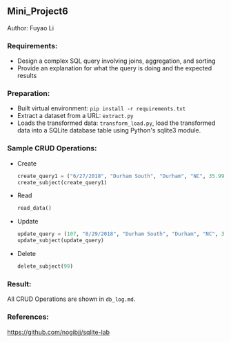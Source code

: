 ## Mini_Project6

Author: Fuyao Li

### Requirements:
+ Design a complex SQL query involving joins, aggregation, and sorting
+ Provide an explanation for what the query is doing and the expected results

### Preparation:
+ Built virtual environment: `pip install -r requirements.txt`
+ Extract a dataset from a URL: `extract.py`
+ Loads the transformed data: `transform_load.py`, load the transformed data into a SQLite database table using Python's sqlite3 module.

### Sample CRUD Operations:
+ Create
    ``` python 
    create_query1 = ("6/27/2018", "Durham South", "Durham", "NC", 35.99, 78.90)
    create_subject(create_query1)
    ```
+ Read
    ``` python
    read_data()
    ```
+ Update
    ``` python 
    update_query = (107, "8/29/2018", "Durham South", "Durham", "NC", 35.99, 78.90)
    update_subject(update_query)
    ```
+ Delete
    ``` python
    delete_subject(99)
    ```
### Result:
All CRUD Operations are shown in `db_log.md`.

### References:
https://github.com/nogibjj/sqlite-lab
